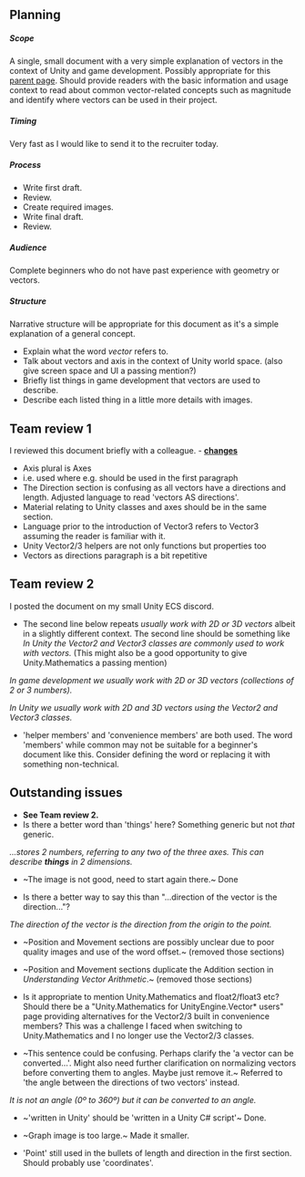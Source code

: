 ## Planning


##### Scope
A single, small document with a very simple explanation of vectors in the context of Unity and game development.
Possibly appropriate for this [parent page](https://docs.unity3d.com/Manual/VectorCookbook.html).
Should provide readers with the basic information and usage context to read about common vector-related concepts such as magnitude and identify where vectors can be used in their project.

##### Timing
Very fast as I would like to send it to the recruiter today.

##### Process
- Write first draft.
- Review.
- Create required images.
- Write final draft.
- Review.

##### Audience
Complete beginners who do not have past experience with geometry or vectors.

##### Structure
Narrative structure will be appropriate for this document as it's a simple explanation of a general concept.

- Explain what the word _vector_ refers to.
- Talk about vectors and axis in the context of Unity world space. (also give screen space and UI a passing mention?)
- Briefly list things in game development that vectors are used to describe. 
- Describe each listed thing in a little more details with images.

## Team review 1
I reviewed this document briefly with a colleague. - [**changes**](https://github.com/danhale-git/technical-writing-practice/commit/928d23309f13ad9bc0cf32a3c7fe114a9f2d177c)
- Axis plural is Axes
- i.e. used where e.g. should be used in the first paragraph
- The Direction section is confusing as all vectors have a directions and length. Adjusted language to read 'vectors AS directions'.
- Material relating to Unity classes and axes should be in the same section.
- Language prior to the introduction of Vector3 refers to Vector3 assuming the reader is familiar with it.
- Unity Vector2/3 helpers are not only functions but properties too
- Vectors as directions paragraph is a bit repetitive

## Team review 2
I posted the document on my small Unity ECS discord.
- The second line below repeats _usually work with 2D or 3D vectors_ albeit in a slightly different context. The second line should be something like _In Unity the Vector2 and Vector3 classes are commonly used to work with vectors._ (This might also be a good opportunity to give Unity.Mathematics a passing mention)

_In game development we usually work with 2D or 3D vectors (collections of 2 or 3 numbers)._

_In Unity we usually work with 2D and 3D vectors using the Vector2 and Vector3 classes._
- 'helper members' and 'convenience members' are both used. The word 'members' while common may not be suitable for a beginner's document like this. Consider defining the word or replacing it with something non-technical.

## Outstanding issues
- **See Team review 2.**
- Is there a better word than 'things' here? Something generic but not _that_ generic.

_...stores 2 numbers, referring to any two of the three axes. This can describe **things** in 2 dimensions._

- ~The image is not good, need to start again there.~ Done

- Is there a better way to say this than "...direction of the vector is the direction..."?

_The direction of the vector is the direction from the origin to the point._

- ~Position and Movement sections are possibly unclear due to poor quality images and use of the word offset.~ (removed those sections)

- ~Position and Movement sections duplicate the Addition section in _Understanding Vector Arithmetic_.~ (removed those sections)

- Is it appropriate to mention Unity.Mathematics and float2/float3 etc? Should there be a "Unity.Mathematics for UnityEngine.Vector* users" page providing alternatives for the Vector2/3 built in convenience members? This was a challenge I faced when switching to Unity.Mathematics and I no longer use the Vector2/3 classes.

- ~This sentence could be confusing. Perhaps clarify the 'a vector can be converted...'. Might also need further clarification on normalizing vectors before converting them to angles. Maybe just remove it.~ Referred to 'the angle between the directions of two vectors' instead.

_It is not an angle (0º to 360º) but it can be converted to an angle._

- ~'written in Unity' should be 'written in a Unity C# script'~ Done.

- ~Graph image is too large.~ Made it smaller.

- 'Point' still used in the bullets of length and direction in the first section. Should probably use 'coordinates'.
